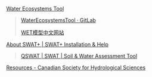 
[Water Ecosystems Tool](https://projects.au.dk/wet)

> [WaterEcosystemsTool · GitLab](https://gitlab.com/wateritech-public/waterecosystemstool)
>
> [WET模型中文网站](https://www.wetmodel.cn/)

[About SWAT+ | SWAT+ Installation & Help](https://swatplus.gitbook.io/docs)

> [QSWAT | SWAT | Soil & Water Assessment Tool](https://swat.tamu.edu/software/qswat/)

[Resources - Canadian Society for Hydrological Sciences](https://cshs.cwra.org/en/greyjay/resources/)